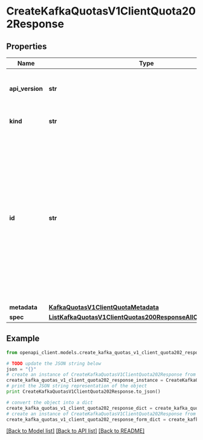 # CreateKafkaQuotasV1ClientQuota202Response


## Properties
Name | Type | Description | Notes
------------ | ------------- | ------------- | -------------
**api_version** | **str** | APIVersion defines the schema version of this representation of a resource. | [optional] [readonly] 
**kind** | **str** | Kind defines the object this REST resource represents. | [optional] [readonly] 
**id** | **str** | ID is the \&quot;natural identifier\&quot; for an object within its scope/namespace; it is normally unique across time but not space. That is, you can assume that the ID will not be reclaimed and reused after an object is deleted (\&quot;time\&quot;); however, it may collide with IDs for other object &#x60;kinds&#x60; or objects of the same &#x60;kind&#x60; within a different scope/namespace (\&quot;space\&quot;). | [optional] [readonly] 
**metadata** | [**KafkaQuotasV1ClientQuotaMetadata**](KafkaQuotasV1ClientQuotaMetadata.md) |  | [optional] 
**spec** | [**ListKafkaQuotasV1ClientQuotas200ResponseAllOfDataInnerSpec**](ListKafkaQuotasV1ClientQuotas200ResponseAllOfDataInnerSpec.md) |  | 

## Example

```python
from openapi_client.models.create_kafka_quotas_v1_client_quota202_response import CreateKafkaQuotasV1ClientQuota202Response

# TODO update the JSON string below
json = "{}"
# create an instance of CreateKafkaQuotasV1ClientQuota202Response from a JSON string
create_kafka_quotas_v1_client_quota202_response_instance = CreateKafkaQuotasV1ClientQuota202Response.from_json(json)
# print the JSON string representation of the object
print CreateKafkaQuotasV1ClientQuota202Response.to_json()

# convert the object into a dict
create_kafka_quotas_v1_client_quota202_response_dict = create_kafka_quotas_v1_client_quota202_response_instance.to_dict()
# create an instance of CreateKafkaQuotasV1ClientQuota202Response from a dict
create_kafka_quotas_v1_client_quota202_response_form_dict = create_kafka_quotas_v1_client_quota202_response.from_dict(create_kafka_quotas_v1_client_quota202_response_dict)
```
[[Back to Model list]](../ccloud/README.md#documentation-for-models) [[Back to API list]](../ccloud/README.md#documentation-for-api-endpoints) [[Back to README]](../ccloud/README.md)


